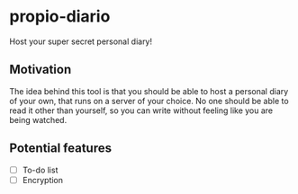 # propio-diario

Host your super secret personal diary!

## Motivation

The idea behind this tool is that you should
be able to host a personal diary of your own, that runs
on a server of your choice. No one should be able to read it
other than yourself, so you can write without feeling
like you are being watched.

## Potential features

- [ ] To-do list
- [ ] Encryption

